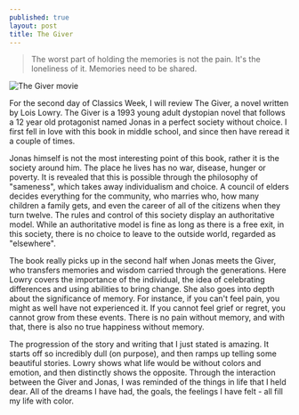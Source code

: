 ```yaml
---
published: true
layout: post
title: The Giver
---
```

> The worst part of holding the memories is not the pain. It's the loneliness of it. Memories need to be shared.

![The Giver movie](http://minnesotaconnected.com/wp-content/uploads/2014/09/the-giver-movie-review.jpg)

For the second day of Classics Week, I will review The Giver, a novel written by Lois Lowry. The Giver is a 1993 young adult dystopian novel that follows a 12 year old protagonist named Jonas in a perfect society without choice. I first fell in love with this book in middle school, and since then have reread it a couple of times.

Jonas himself is not the most interesting point of this book, rather it is the society around him. The place he lives has no war, disease, hunger or poverty. It is revealed that this is possible through the philosophy of "sameness", which takes away individualism and choice. A council of elders decides everything for the community, who marries who, how many children a family gets, and even the career of all of the citizens when they turn twelve. The rules and control of this society display an authoritative model. While an authoritative model is fine as long as there is a free exit, in this society, there is no choice to leave to the outside world, regarded as "elsewhere".

The book really picks up in the second half when Jonas meets the Giver, who transfers memories and wisdom carried through the generations. Here Lowry covers the importance of the individual, the idea of celebrating differences and using abilities to bring change. She also goes into depth about the significance of memory. For instance, if you can't feel pain, you might as well have not experienced it. If you cannot feel grief or regret, you cannot grow from these events. There is no pain without memory, and with that, there is also no true happiness without memory.

The progression of the story and writing that I just stated is amazing. It starts off so incredibly dull (on purpose), and then ramps up telling some beautiful stories. Lowry shows what life would be without colors and emotion, and then distinctly shows the opposite. Through the interaction between the Giver and Jonas, I was reminded of the things in life that I held dear. All of the dreams I have had, the goals, the feelings I have felt - all fill my life with color.

